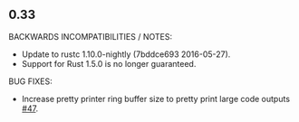 ## 0.33

BACKWARDS INCOMPATIBILITIES / NOTES:

* Update to rustc 1.10.0-nightly (7bddce693 2016-05-27).
* Support for Rust 1.5.0 is no longer guaranteed.

BUG FIXES:

* Increase pretty printer ring buffer size to pretty print large code outputs
  [#47](https://github.com/serde-rs/syntex/pull/47).
